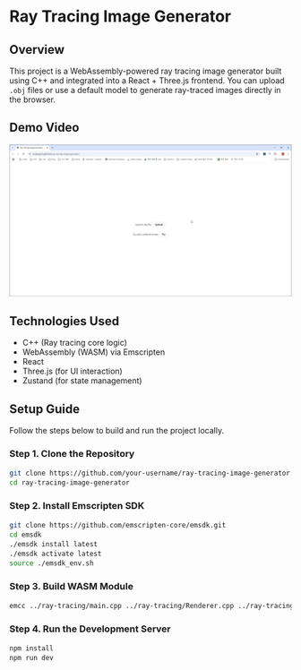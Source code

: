 # Ray Tracing Image Generator

## Overview

This project is a WebAssembly-powered ray tracing image generator built using C++ and integrated into a React + Three.js frontend. You can upload `.obj` files or use a default model to generate ray-traced images directly in the browser.

## Demo Video

<div align="center">
    <img src="./demo.gif" alt="Demo video of Ray Tracing" width="800" />
</div>

## Technologies Used

- C++ (Ray tracing core logic)
- WebAssembly (WASM) via Emscripten
- React
- Three.js (for UI interaction)
- Zustand (for state management)

## Setup Guide

Follow the steps below to build and run the project locally.

### Step 1. Clone the Repository

```bash
git clone https://github.com/your-username/ray-tracing-image-generator.git
cd ray-tracing-image-generator
```

### Step 2. Install Emscripten SDK

```bash
git clone https://github.com/emscripten-core/emsdk.git
cd emsdk
./emsdk install latest
./emsdk activate latest
source ./emsdk_env.sh
```

### Step 3. Build WASM Module

```bash
emcc ../ray-tracing/main.cpp ../ray-tracing/Renderer.cpp ../ray-tracing/Scene.cpp ../ray-tracing/Vector.cpp ../ray-tracing/BVH.cpp -O3 -s EXPORTED_RUNTIME_METHODS=['FS'] -s WASM=1 -s MODULARIZE=1 -s EXPORT_ES6=1 -s ALLOW_MEMORY_GROWTH=1 -s EXPORT_NAME="RayTracingFactory" --bind -o ../src/wasm/ray-tracing.js
```

### Step 4. Run the Development Server

```bash
npm install
npm run dev
```
